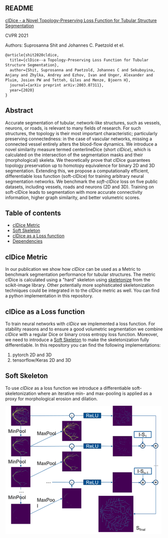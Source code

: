 ## README 

[clDice - a Novel Topology-Preserving Loss Function for Tubular Structure Segmentation](https://arxiv.org/abs/2003.07311)

CVPR 2021

Authors: Suprosanna Shit and Johannes C. Paetzold et el.
```
@article{shit2020cldice,
  title={clDice--a Topology-Preserving Loss Function for Tubular Structure Segmentation},
  author={Shit, Suprosanna and Paetzold, Johannes C and Sekuboyina, Anjany and Zhylka, Andrey and Ezhov, Ivan and Unger, Alexander and Pluim, Josien PW and Tetteh, Giles and Menze, Bjoern H},
  journal={arXiv preprint arXiv:2003.07311},
  year={2020}
}
```

## Abstract 
Accurate segmentation of tubular, network-like structures, such as vessels, neurons, or roads, is relevant to many fields of research. For such structures, the topology is their most important characteristic; particularly preserving connectedness: in the case of vascular networks, missing a connected vessel entirely alters the blood-flow dynamics. We introduce a novel similarity measure termed centerlineDice (short _clDice_), which is calculated on the intersection of the segmentation masks and their (morphological) skeleta. We theoretically prove that clDice guarantees topology preservation up to homotopy equivalence for binary 2D and 3D segmentation. Extending this, we propose a computationally efficient, differentiable loss function (soft-clDice) for training arbitrary neural segmentation networks. We benchmark the _soft-clDice_ loss on five public datasets, including vessels, roads and neurons (2D and 3D). Training on soft-clDice leads to segmentation with more accurate connectivity information, higher graph similarity, and better volumetric scores.


## Table of contents
<!---
* [Presentation](#presentation) -->
* [clDice Metric](#metric)
* [Soft Skeleton](#skeleton)
* [clDice as a Loss function](#loss)
* [Dependencies](#depend)


<!---
*## Presentation
Include video and slides here -->

## clDice Metric

In our publication we show how _clDice_ can be used as a Metric to benchmark segmentation performance for tubular structures. The metric clDice is calculated using a "hard" skeleton using [skeletonize](https://scikit-image.org/docs/dev/auto_examples/edges/plot_skeleton.html) from the scikit-image library. Other potentially more sophisticated skeletonization techniques could be integrated in to the clDice metric as well. You can find a python implementation in this repository.

## clDice as a Loss function

To train neural networks with _clDice_ we implemented a loss function. For stability reasons and to ensure a good volumetric segmentation we combine _clDice_ with a regular Dice or binary cross entropy loss function. Moreover, we need to introduce a [Soft Skeleton](#skeleton) to make the skeletonization fully differentiable. In this repository you can find the following implementations:

1. pytorch 2D and 3D 
2. tensorflow/Keras 2D and 3D 
<!---
3. R?
4. Matlab? --> 



## Soft Skeleton

To use _clDice_ as a loss function we introduce a differentiable soft-skeletonization where an iterative min- and max-pooling is applied as a proxy for morphological erosion and dilation.

<img src="https://github.com/jocpae/clDice/blob/main/skeletonization.png" alt="drawing" width="500"/>


